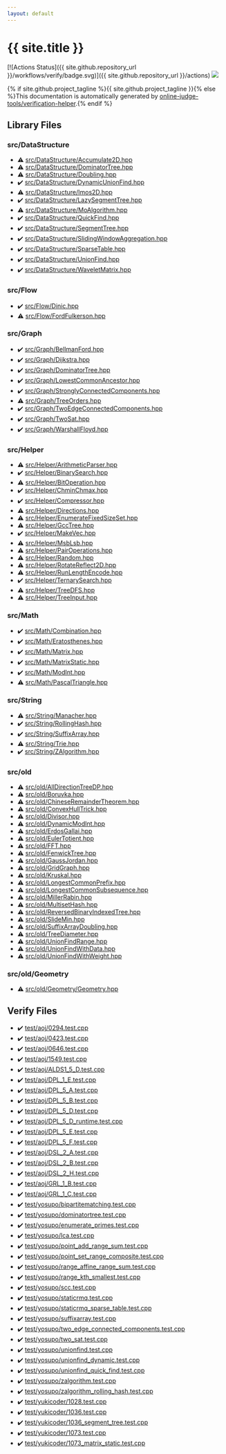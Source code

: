 ```yaml
---
layout: default
---
```


<!-- mathjax config similar to math.stackexchange -->
<script type="text/javascript" async
  src="https://cdnjs.cloudflare.com/ajax/libs/mathjax/2.7.5/MathJax.js?config=TeX-MML-AM_CHTML">
</script>
<script type="text/x-mathjax-config">
  MathJax.Hub.Config({
    TeX: { equationNumbers: { autoNumber: "AMS" }},
    tex2jax: {
      inlineMath: [ ['$','$'] ],
      processEscapes: true
    },
    "HTML-CSS": { matchFontHeight: false },
    displayAlign: "left",
    displayIndent: "2em"
  });
</script>

<script type="text/javascript" src="https://cdnjs.cloudflare.com/ajax/libs/jquery/3.4.1/jquery.min.js"></script>
<script src="https://cdn.jsdelivr.net/npm/jquery-balloon-js@1.1.2/jquery.balloon.min.js" integrity="sha256-ZEYs9VrgAeNuPvs15E39OsyOJaIkXEEt10fzxJ20+2I=" crossorigin="anonymous"></script>
<script type="text/javascript" src="assets/js/copy-button.js"></script>
<link rel="stylesheet" href="assets/css/copy-button.css" />


# {{ site.title }}

[![Actions Status]({{ site.github.repository_url }}/workflows/verify/badge.svg)]({{ site.github.repository_url }}/actions)
<a href="{{ site.github.repository_url }}"><img src="https://img.shields.io/github/last-commit/{{ site.github.owner_name }}/{{ site.github.repository_name }}" /></a>

{% if site.github.project_tagline %}{{ site.github.project_tagline }}{% else %}This documentation is automatically generated by <a href="https://github.com/online-judge-tools/verification-helper">online-judge-tools/verification-helper</a>.{% endif %}

## Library Files

<div id="e73c6b5872115ad0f2896f8e8476ef39"></div>

### src/DataStructure

* :warning: <a href="library/src/DataStructure/Accumulate2D.hpp.html">src/DataStructure/Accumulate2D.hpp</a>
* :warning: <a href="library/src/DataStructure/DominatorTree.hpp.html">src/DataStructure/DominatorTree.hpp</a>
* :warning: <a href="library/src/DataStructure/Doubling.hpp.html">src/DataStructure/Doubling.hpp</a>
* :heavy_check_mark: <a href="library/src/DataStructure/DynamicUnionFind.hpp.html">src/DataStructure/DynamicUnionFind.hpp</a>
* :warning: <a href="library/src/DataStructure/Imos2D.hpp.html">src/DataStructure/Imos2D.hpp</a>
* :heavy_check_mark: <a href="library/src/DataStructure/LazySegmentTree.hpp.html">src/DataStructure/LazySegmentTree.hpp</a>
* :warning: <a href="library/src/DataStructure/MoAlgorithm.hpp.html">src/DataStructure/MoAlgorithm.hpp</a>
* :heavy_check_mark: <a href="library/src/DataStructure/QuickFind.hpp.html">src/DataStructure/QuickFind.hpp</a>
* :heavy_check_mark: <a href="library/src/DataStructure/SegmentTree.hpp.html">src/DataStructure/SegmentTree.hpp</a>
* :heavy_check_mark: <a href="library/src/DataStructure/SlidingWindowAggregation.hpp.html">src/DataStructure/SlidingWindowAggregation.hpp</a>
* :heavy_check_mark: <a href="library/src/DataStructure/SparseTable.hpp.html">src/DataStructure/SparseTable.hpp</a>
* :heavy_check_mark: <a href="library/src/DataStructure/UnionFind.hpp.html">src/DataStructure/UnionFind.hpp</a>
* :heavy_check_mark: <a href="library/src/DataStructure/WaveletMatrix.hpp.html">src/DataStructure/WaveletMatrix.hpp</a>


<div id="29f578163eb30c67e395a84ad90553a2"></div>

### src/Flow

* :heavy_check_mark: <a href="library/src/Flow/Dinic.hpp.html">src/Flow/Dinic.hpp</a>
* :warning: <a href="library/src/Flow/FordFulkerson.hpp.html">src/Flow/FordFulkerson.hpp</a>


<div id="6e5c608398952d411d1862b1f8dc05f5"></div>

### src/Graph

* :heavy_check_mark: <a href="library/src/Graph/BellmanFord.hpp.html">src/Graph/BellmanFord.hpp</a>
* :heavy_check_mark: <a href="library/src/Graph/Dijkstra.hpp.html">src/Graph/Dijkstra.hpp</a>
* :heavy_check_mark: <a href="library/src/Graph/DominatorTree.hpp.html">src/Graph/DominatorTree.hpp</a>
* :heavy_check_mark: <a href="library/src/Graph/LowestCommonAncestor.hpp.html">src/Graph/LowestCommonAncestor.hpp</a>
* :heavy_check_mark: <a href="library/src/Graph/StronglyConnectedComponents.hpp.html">src/Graph/StronglyConnectedComponents.hpp</a>
* :warning: <a href="library/src/Graph/TreeOrders.hpp.html">src/Graph/TreeOrders.hpp</a>
* :heavy_check_mark: <a href="library/src/Graph/TwoEdgeConnectedComponents.hpp.html">src/Graph/TwoEdgeConnectedComponents.hpp</a>
* :heavy_check_mark: <a href="library/src/Graph/TwoSat.hpp.html">src/Graph/TwoSat.hpp</a>
* :heavy_check_mark: <a href="library/src/Graph/WarshallFloyd.hpp.html">src/Graph/WarshallFloyd.hpp</a>


<div id="1b49b634354b8edb1dc8ef8a73014950"></div>

### src/Helper

* :warning: <a href="library/src/Helper/ArithmeticParser.hpp.html">src/Helper/ArithmeticParser.hpp</a>
* :heavy_check_mark: <a href="library/src/Helper/BinarySearch.hpp.html">src/Helper/BinarySearch.hpp</a>
* :warning: <a href="library/src/Helper/BitOperation.hpp.html">src/Helper/BitOperation.hpp</a>
* :heavy_check_mark: <a href="library/src/Helper/ChminChmax.hpp.html">src/Helper/ChminChmax.hpp</a>
* :heavy_check_mark: <a href="library/src/Helper/Compressor.hpp.html">src/Helper/Compressor.hpp</a>
* :warning: <a href="library/src/Helper/Directions.hpp.html">src/Helper/Directions.hpp</a>
* :warning: <a href="library/src/Helper/EnumerateFixedSizeSet.hpp.html">src/Helper/EnumerateFixedSizeSet.hpp</a>
* :warning: <a href="library/src/Helper/GccTree.hpp.html">src/Helper/GccTree.hpp</a>
* :heavy_check_mark: <a href="library/src/Helper/MakeVec.hpp.html">src/Helper/MakeVec.hpp</a>
* :warning: <a href="library/src/Helper/MsbLsb.hpp.html">src/Helper/MsbLsb.hpp</a>
* :warning: <a href="library/src/Helper/PairOperations.hpp.html">src/Helper/PairOperations.hpp</a>
* :warning: <a href="library/src/Helper/Random.hpp.html">src/Helper/Random.hpp</a>
* :warning: <a href="library/src/Helper/RotateReflect2D.hpp.html">src/Helper/RotateReflect2D.hpp</a>
* :warning: <a href="library/src/Helper/RunLengthEncode.hpp.html">src/Helper/RunLengthEncode.hpp</a>
* :heavy_check_mark: <a href="library/src/Helper/TernarySearch.hpp.html">src/Helper/TernarySearch.hpp</a>
* :warning: <a href="library/src/Helper/TreeDFS.hpp.html">src/Helper/TreeDFS.hpp</a>
* :warning: <a href="library/src/Helper/TreeInput.hpp.html">src/Helper/TreeInput.hpp</a>


<div id="64f6d80a21cfb0c7e1026d02dde4f7fa"></div>

### src/Math

* :heavy_check_mark: <a href="library/src/Math/Combination.hpp.html">src/Math/Combination.hpp</a>
* :heavy_check_mark: <a href="library/src/Math/Eratosthenes.hpp.html">src/Math/Eratosthenes.hpp</a>
* :heavy_check_mark: <a href="library/src/Math/Matrix.hpp.html">src/Math/Matrix.hpp</a>
* :heavy_check_mark: <a href="library/src/Math/MatrixStatic.hpp.html">src/Math/MatrixStatic.hpp</a>
* :heavy_check_mark: <a href="library/src/Math/ModInt.hpp.html">src/Math/ModInt.hpp</a>
* :warning: <a href="library/src/Math/PascalTriangle.hpp.html">src/Math/PascalTriangle.hpp</a>


<div id="ac276d2326c527c8c7dbcbb63d85c6c7"></div>

### src/String

* :warning: <a href="library/src/String/Manacher.hpp.html">src/String/Manacher.hpp</a>
* :heavy_check_mark: <a href="library/src/String/RollingHash.hpp.html">src/String/RollingHash.hpp</a>
* :heavy_check_mark: <a href="library/src/String/SuffixArray.hpp.html">src/String/SuffixArray.hpp</a>
* :warning: <a href="library/src/String/Trie.hpp.html">src/String/Trie.hpp</a>
* :heavy_check_mark: <a href="library/src/String/ZAlgorithm.hpp.html">src/String/ZAlgorithm.hpp</a>


<div id="ed8431f95262b19a48e972d3753d06d7"></div>

### src/old

* :warning: <a href="library/src/old/AllDirectionTreeDP.hpp.html">src/old/AllDirectionTreeDP.hpp</a>
* :warning: <a href="library/src/old/Boruvka.hpp.html">src/old/Boruvka.hpp</a>
* :warning: <a href="library/src/old/ChineseRemainderTheorem.hpp.html">src/old/ChineseRemainderTheorem.hpp</a>
* :warning: <a href="library/src/old/ConvexHullTrick.hpp.html">src/old/ConvexHullTrick.hpp</a>
* :warning: <a href="library/src/old/Divisor.hpp.html">src/old/Divisor.hpp</a>
* :warning: <a href="library/src/old/DynamicModInt.hpp.html">src/old/DynamicModInt.hpp</a>
* :warning: <a href="library/src/old/ErdosGallai.hpp.html">src/old/ErdosGallai.hpp</a>
* :warning: <a href="library/src/old/EulerTotient.hpp.html">src/old/EulerTotient.hpp</a>
* :warning: <a href="library/src/old/FFT.hpp.html">src/old/FFT.hpp</a>
* :warning: <a href="library/src/old/FenwickTree.hpp.html">src/old/FenwickTree.hpp</a>
* :warning: <a href="library/src/old/GaussJordan.hpp.html">src/old/GaussJordan.hpp</a>
* :warning: <a href="library/src/old/GridGraph.hpp.html">src/old/GridGraph.hpp</a>
* :warning: <a href="library/src/old/Kruskal.hpp.html">src/old/Kruskal.hpp</a>
* :warning: <a href="library/src/old/LongestCommonPrefix.hpp.html">src/old/LongestCommonPrefix.hpp</a>
* :warning: <a href="library/src/old/LongestCommonSubsequence.hpp.html">src/old/LongestCommonSubsequence.hpp</a>
* :warning: <a href="library/src/old/MillerRabin.hpp.html">src/old/MillerRabin.hpp</a>
* :warning: <a href="library/src/old/MultisetHash.hpp.html">src/old/MultisetHash.hpp</a>
* :warning: <a href="library/src/old/ReversedBinaryIndexedTree.hpp.html">src/old/ReversedBinaryIndexedTree.hpp</a>
* :warning: <a href="library/src/old/SlideMin.hpp.html">src/old/SlideMin.hpp</a>
* :warning: <a href="library/src/old/SuffixArrayDoubling.hpp.html">src/old/SuffixArrayDoubling.hpp</a>
* :warning: <a href="library/src/old/TreeDiameter.hpp.html">src/old/TreeDiameter.hpp</a>
* :warning: <a href="library/src/old/UnionFindRange.hpp.html">src/old/UnionFindRange.hpp</a>
* :warning: <a href="library/src/old/UnionFindWithData.hpp.html">src/old/UnionFindWithData.hpp</a>
* :warning: <a href="library/src/old/UnionFindWithWeight.hpp.html">src/old/UnionFindWithWeight.hpp</a>


<div id="6b921022f1e92f334bef5fc5029c9add"></div>

### src/old/Geometry

* :warning: <a href="library/src/old/Geometry/Geometry.hpp.html">src/old/Geometry/Geometry.hpp</a>


## Verify Files

* :heavy_check_mark: <a href="verify/test/aoj/0294.test.cpp.html">test/aoj/0294.test.cpp</a>
* :heavy_check_mark: <a href="verify/test/aoj/0423.test.cpp.html">test/aoj/0423.test.cpp</a>
* :heavy_check_mark: <a href="verify/test/aoj/0646.test.cpp.html">test/aoj/0646.test.cpp</a>
* :heavy_check_mark: <a href="verify/test/aoj/1549.test.cpp.html">test/aoj/1549.test.cpp</a>
* :heavy_check_mark: <a href="verify/test/aoj/ALDS1_5_D.test.cpp.html">test/aoj/ALDS1_5_D.test.cpp</a>
* :heavy_check_mark: <a href="verify/test/aoj/DPL_1_E.test.cpp.html">test/aoj/DPL_1_E.test.cpp</a>
* :heavy_check_mark: <a href="verify/test/aoj/DPL_5_A.test.cpp.html">test/aoj/DPL_5_A.test.cpp</a>
* :heavy_check_mark: <a href="verify/test/aoj/DPL_5_B.test.cpp.html">test/aoj/DPL_5_B.test.cpp</a>
* :heavy_check_mark: <a href="verify/test/aoj/DPL_5_D.test.cpp.html">test/aoj/DPL_5_D.test.cpp</a>
* :heavy_check_mark: <a href="verify/test/aoj/DPL_5_D_runtime.test.cpp.html">test/aoj/DPL_5_D_runtime.test.cpp</a>
* :heavy_check_mark: <a href="verify/test/aoj/DPL_5_E.test.cpp.html">test/aoj/DPL_5_E.test.cpp</a>
* :heavy_check_mark: <a href="verify/test/aoj/DPL_5_F.test.cpp.html">test/aoj/DPL_5_F.test.cpp</a>
* :heavy_check_mark: <a href="verify/test/aoj/DSL_2_A.test.cpp.html">test/aoj/DSL_2_A.test.cpp</a>
* :heavy_check_mark: <a href="verify/test/aoj/DSL_2_B.test.cpp.html">test/aoj/DSL_2_B.test.cpp</a>
* :heavy_check_mark: <a href="verify/test/aoj/DSL_2_H.test.cpp.html">test/aoj/DSL_2_H.test.cpp</a>
* :heavy_check_mark: <a href="verify/test/aoj/GRL_1_B.test.cpp.html">test/aoj/GRL_1_B.test.cpp</a>
* :heavy_check_mark: <a href="verify/test/aoj/GRL_1_C.test.cpp.html">test/aoj/GRL_1_C.test.cpp</a>
* :heavy_check_mark: <a href="verify/test/yosupo/bipartitematching.test.cpp.html">test/yosupo/bipartitematching.test.cpp</a>
* :heavy_check_mark: <a href="verify/test/yosupo/dominatortree.test.cpp.html">test/yosupo/dominatortree.test.cpp</a>
* :heavy_check_mark: <a href="verify/test/yosupo/enumerate_primes.test.cpp.html">test/yosupo/enumerate_primes.test.cpp</a>
* :heavy_check_mark: <a href="verify/test/yosupo/lca.test.cpp.html">test/yosupo/lca.test.cpp</a>
* :heavy_check_mark: <a href="verify/test/yosupo/point_add_range_sum.test.cpp.html">test/yosupo/point_add_range_sum.test.cpp</a>
* :heavy_check_mark: <a href="verify/test/yosupo/point_set_range_composite.test.cpp.html">test/yosupo/point_set_range_composite.test.cpp</a>
* :heavy_check_mark: <a href="verify/test/yosupo/range_affine_range_sum.test.cpp.html">test/yosupo/range_affine_range_sum.test.cpp</a>
* :heavy_check_mark: <a href="verify/test/yosupo/range_kth_smallest.test.cpp.html">test/yosupo/range_kth_smallest.test.cpp</a>
* :heavy_check_mark: <a href="verify/test/yosupo/scc.test.cpp.html">test/yosupo/scc.test.cpp</a>
* :heavy_check_mark: <a href="verify/test/yosupo/staticrmq.test.cpp.html">test/yosupo/staticrmq.test.cpp</a>
* :heavy_check_mark: <a href="verify/test/yosupo/staticrmq_sparse_table.test.cpp.html">test/yosupo/staticrmq_sparse_table.test.cpp</a>
* :heavy_check_mark: <a href="verify/test/yosupo/suffixarray.test.cpp.html">test/yosupo/suffixarray.test.cpp</a>
* :heavy_check_mark: <a href="verify/test/yosupo/two_edge_connected_components.test.cpp.html">test/yosupo/two_edge_connected_components.test.cpp</a>
* :heavy_check_mark: <a href="verify/test/yosupo/two_sat.test.cpp.html">test/yosupo/two_sat.test.cpp</a>
* :heavy_check_mark: <a href="verify/test/yosupo/unionfind.test.cpp.html">test/yosupo/unionfind.test.cpp</a>
* :heavy_check_mark: <a href="verify/test/yosupo/unionfind_dynamic.test.cpp.html">test/yosupo/unionfind_dynamic.test.cpp</a>
* :heavy_check_mark: <a href="verify/test/yosupo/unionfind_quick_find.test.cpp.html">test/yosupo/unionfind_quick_find.test.cpp</a>
* :heavy_check_mark: <a href="verify/test/yosupo/zalgorithm.test.cpp.html">test/yosupo/zalgorithm.test.cpp</a>
* :heavy_check_mark: <a href="verify/test/yosupo/zalgorithm_rolling_hash.test.cpp.html">test/yosupo/zalgorithm_rolling_hash.test.cpp</a>
* :heavy_check_mark: <a href="verify/test/yukicoder/1028.test.cpp.html">test/yukicoder/1028.test.cpp</a>
* :heavy_check_mark: <a href="verify/test/yukicoder/1036.test.cpp.html">test/yukicoder/1036.test.cpp</a>
* :heavy_check_mark: <a href="verify/test/yukicoder/1036_segment_tree.test.cpp.html">test/yukicoder/1036_segment_tree.test.cpp</a>
* :heavy_check_mark: <a href="verify/test/yukicoder/1073.test.cpp.html">test/yukicoder/1073.test.cpp</a>
* :heavy_check_mark: <a href="verify/test/yukicoder/1073_matrix_static.test.cpp.html">test/yukicoder/1073_matrix_static.test.cpp</a>


